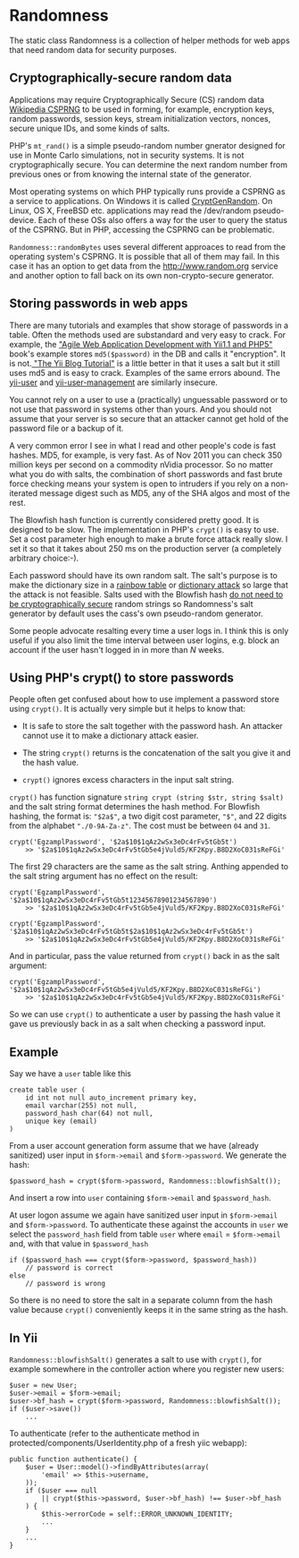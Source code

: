 Randomness
=====

The static class Randomness is a collection of helper methods for web apps that need random data for security purposes.

Cryptographically-secure random data
------------------------------------

Applications may require Cryptographically Secure (CS) random data
[Wikipedia CSPRNG](http://en.wikipedia.org/wiki/Cryptographically_secure_pseudorandom_number_generator)
to be used in forming, for example, encryption keys, random passwords, session keys,
stream initialization vectors, nonces, secure unique IDs, and some kinds of salts.

PHP's `mt_rand()` is a simple pseudo-random number gnerator designed
for use in Monte Carlo simulations, not in security systems. It is not
cryptographically secure. You can determine the next random
number from previous ones or from knowing the internal state of the generator.

Most operating systems on which PHP typically runs provide a CSPRNG as a service to
applications. On Windows it is called
[CryptGenRandom](http://msdn.microsoft.com/en-us/library/aa379942.aspx).
On Linux, OS X, FreeBSD etc.
applications may read the /dev/random pseudo-device. Each of these OSs also offers a
way for the user to query the status of the CSPRNG. But in PHP, accessing the CSPRNG
can be problematic.

`Randomness::randomBytes` uses several different approaces to read from
the operating system's CSPRNG. It is possible that all of them may fail. In this
case it has an option to get data from the http://www.random.org service and another
option to fall back on its own non-crypto-secure generator.

Storing passwords in web apps
-----------------------------

There are many tutorials and examples that show storage of passwords in a table.
Often the methods used are substandard and very easy to crack. For example, the
["Agile Web Application Development with Yii1.1 and PHP5"](http://www.yiiframework.com/doc/) book's example stores `md5($password)` in the DB and calls it
"encryption". It is not.[ "The Yii Blog Tutorial"](http://www.yiiframework.com/doc/blog/1.1/en/prototype.auth) is a little better in
that it uses a salt but it still uses md5 and is easy to crack. Examples of the same errors abound. The [yii-user](http://www.yiiframework.com/extension/yii-user) and [yii-user-management](http://www.yiiframework.com/extension/yii-user-management) are similarly insecure.

You cannot rely on a user to use a (practically) unguessable password or to not
use that password in systems other than yours. And you should not assume that
your server is so secure that an attacker cannot get hold of the password file or a backup of it.

A very common error I see in what I read and other people's code is fast hashes. MD5, for example, is very fast. As of Nov
2011 you can check 350 million keys per second on a commodity nVidia processor.
So no matter what you do with salts, the combination of short passwords and fast
brute force checking means your system is open to intruders if you rely on a
non-iterated message digest such as MD5, any of the SHA algos and most of the rest.

The Blowfish hash function is currently considered pretty good. It is designed to be slow. The
implementation in PHP's `crypt()` is easy to use. Set a cost parameter high enough
to make a brute force attack really slow. I set it so that it takes about 250 ms
on the production server (a completely arbitrary choice:-).

Each password should have its own random salt. The salt's purpose is to make the
dictionary size in a [rainbow table](http://en.wikipedia.org/wiki/Rainbow_table) or [dictionary attack](http://en.wikipedia.org/wiki/Dictionary_attack) so large that the attack is not
feasible. Salts used with the Blowfish hash [do not need to be
cryptographically secure](http://security.stackexchange.com/questions/7193/cryptographic-security-of-dynamically-generated-non-random-salts/7195#7195)
random strings so Randomness's salt generator by default
uses the cass's own pseudo-random generator.

Some people advocate resalting every time a user logs in. I think this is only
useful if you also limit the time interval between user logins, e.g. block an
account if the user hasn't logged in in more than *N* weeks.


Using PHP's crypt() to store passwords
--------------------------------------

People often get confused about how to use implement a password store using `crypt()`.
It is actually very simple but it helps to know that:

* It is safe to store the salt together with the password hash. An attacker cannot use
it to make a dictionary attack easier.

* The string `crypt()` returns is the concatenation of the salt you give it and the
hash value.

* `crypt()` ignores excess characters in the input salt string.

`crypt()` has function signature `string crypt (string $str, string $salt)` and the
salt string format determines the hash method. For Blowfish hashing, the format is:
`"$2a$"`, a two digit cost parameter, `"$"`, and 22 digits from the alphabet
`"./0-9A-Za-z"`. The cost must be between `04` and `31`.

	crypt('EgzamplPassword', '$2a$10$1qAz2wSx3eDc4rFv5tGb5t')
		>> '$2a$10$1qAz2wSx3eDc4rFv5tGb5e4jVuld5/KF2Kpy.B8D2XoC031sReFGi'

The first 29 characters are the same as the salt string. Anthing appended to the salt
string argument has no effect on the result:

	crypt('EgzamplPassword', '$2a$10$1qAz2wSx3eDc4rFv5tGb5t12345678901234567890')
		>> '$2a$10$1qAz2wSx3eDc4rFv5tGb5e4jVuld5/KF2Kpy.B8D2XoC031sReFGi'

	crypt('EgzamplPassword', '$2a$10$1qAz2wSx3eDc4rFv5tGb5t$2a$10$1qAz2wSx3eDc4rFv5tGb5t')
		>> '$2a$10$1qAz2wSx3eDc4rFv5tGb5e4jVuld5/KF2Kpy.B8D2XoC031sReFGi'

And in particular, pass the value returned from `crypt()` back in as the salt argument:

	crypt('EgzamplPassword', '$2a$10$1qAz2wSx3eDc4rFv5tGb5e4jVuld5/KF2Kpy.B8D2XoC031sReFGi')
		>> '$2a$10$1qAz2wSx3eDc4rFv5tGb5e4jVuld5/KF2Kpy.B8D2XoC031sReFGi'



So we can use `crypt()` to authenticate a user by passing the hash value it
gave us previously back in as a salt when checking a password input.

Example
-------

Say we have a `user` table like this

	create table user (
  		id int not null auto_increment primary key,
  		email varchar(255) not null,
  		password_hash char(64) not null,
  		unique key (email)
	)

From a user account generation form assume that we have (already sanitized) user input in
`$form->email` and `$form->password`. We generate the hash:

	$password_hash = crypt($form->password, Randomness::blowfishSalt());

And insert a row into `user` containing `$form->email` and `$password_hash`.

At user logon assume we again have sanitized user input in `$form->email` and `$form->password`.
To authenticate these against the accounts in `user` we select the `password_hash` field from table `user` where `email` = `$form->email` and, with that value in `$password_hash`

	if ($password_hash === crypt($form->password, $password_hash))
		// password is correct
	else
		// password is wrong

So there is no need to store the salt in a separate column from the hash value because
`crypt()` conveniently keeps it in the same string as the hash.

In Yii
------

`Randomness::blowfishSalt()` generates a salt to use with `crypt()`, for example somewhere in the controller action where you register new users:

    $user = new User;
    $user->email = $form->email;
    $user->bf_hash = crypt($form->password, Randomness::blowfishSalt());
    if ($user->save())
        ...

To authenticate (refer to the authenticate method in protected/components/UserIdentity.php of a fresh yiic webapp):

    public function authenticate() {
        $user = User::model()->findByAttributes(array(
            'email' => $this->username,
        ));
        if ($user === null
            || crypt($this->password, $user->bf_hash) !== $user->bf_hash
        ) {
            $this->errorCode = self::ERROR_UNKNOWN_IDENTITY;
        	...
		}
		...
	}

